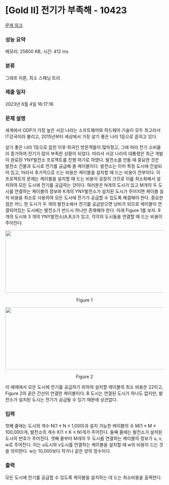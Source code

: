 # [Gold II] 전기가 부족해 - 10423 

[문제 링크](https://www.acmicpc.net/problem/10423) 

### 성능 요약

메모리: 25800 KB, 시간: 412 ms

### 분류

그래프 이론, 최소 스패닝 트리

### 제출 일자

2023년 6월 4일 16:17:18

### 문제 설명

<p>세계에서 GDP가 가장 높은 서강 나라는 소프트웨어와 하드웨어 기술이 모두 최고라서 IT강국이라 불리고, 2015년부터 세상에서 가장 살기 좋은 나라 1등으로 꼽히고 있다. </p>

<p>살기 좋은 나라 1등으로 꼽힌 이후 외국인 방문객들이 많아졌고, 그에 따라 전기 소비율이 증가하여 전기가 많이 부족한 상황이 되었다. 따라서 서강 나라의 대통령은 최근 개발이 완료된 YNY발전소 프로젝트를 진행 하기로 하였다. 발전소를 만들 때 중요한 것은 발전소 건물과 도시로 전기를 공급해 줄 케이블이다. 발전소는 이미 특정 도시에 건설되어 있고, 따라서 추가적으로 드는 비용은 케이블을 설치할 때 드는 비용이 전부이다. 이 프로젝트의 문제는 케이블을 설치할 때 드는 비용이 굉장히 크므로 이를 최소화해서 설치하여 모든 도시에 전기를 공급하는 것이다. 여러분은 N개의 도시가 있고 M개의 두 도시를 연결하는 케이블의 정보와 K개의 YNY발전소가 설치된 도시가 주어지면 케이블 설치 비용을 최소로 사용하여 모든 도시에 전기가 공급할 수 있도록 해결해야 한다. 중요한 점은 어느 한 도시가 두 개의 발전소에서 전기를 공급받으면 낭비가 되므로 케이블이 연결되어있는 도시에는 발전소가 반드시 하나만 존재해야 한다. 아래 Figure 1를 보자. 9개의 도시와 3 개의 YNY발전소(A,B,I)가 있고, 각각의 도시들을 연결할 때 드는 비용이 주어진다.</p>

<p style="text-align:center"><img alt="" src="https://www.acmicpc.net/upload/images2/E1.png" style="height:199px; width:582px"></p>

<p style="text-align:center">Figure 1</p>

<p style="text-align:center"><img alt="" src="https://www.acmicpc.net/upload/images2/E2.png" style="height:198px; width:582px"></p>

<p style="text-align:center">Figure 2</p>

<p>이 예제에서 모든 도시에 전기를 공급하기 위하여 설치할 케이블의 최소 비용은 22이고, Figure 2의 굵은 간선이 연결한 케이블이다. B 도시는 연결된 도시가 하나도 없지만, 발전소가 설치된 도시는 전기가 공급될 수 있기 때문에 상관없다.</p>

### 입력 

 <p>첫째 줄에는 도시의 개수 N(1 ≤ N ≤ 1,000)과 설치 가능한 케이블의 수 M(1 ≤ M ≤ 100,000)개, 발전소의 개수 K(1 ≤ K ≤ N)개가 주어진다. 둘째 줄에는 발전소가 설치된 도시의 번호가 주어진다. 셋째 줄부터 M개의 두 도시를 연결하는 케이블의 정보가 u, v, w로 주어진다. 이는 u도시와 v도시를 연결하는 케이블을 설치할 때 w의 비용이 드는 것을 의미한다. w는 10,000보다 작거나 같은 양의 정수이다.</p>

### 출력 

 <p>모든 도시에 전기를 공급할 수 있도록 케이블을 설치하는 데 드는 최소비용을 출력한다.</p>

